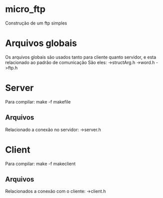 # micro_ftp
Construção de um ftp simples

# Arquivos globais
Os arquivos globais são usados tanto para cliente quanto servidor, e esta relacionado ao padrão de comunicação
São eles:
	->structArg.h
	->word.h
	->ftp.h

# Server
Para compilar: make -f makefile

## Arquivos
Relacionado a conexão no servidor:
	->server.h

# Client
Para compilar: make -f makeclient
## Arquivos
Relacionados a conexão com o cliente:
	->client.h


